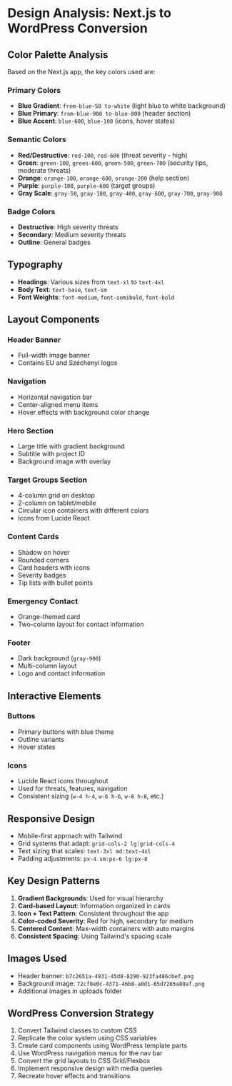 # Design Analysis: Next.js to WordPress Conversion

## Color Palette Analysis

Based on the Next.js app, the key colors used are:

### Primary Colors
- **Blue Gradient**: `from-blue-50 to-white` (light blue to white background)
- **Blue Primary**: `from-blue-900 to-blue-800` (header section)
- **Blue Accent**: `blue-600`, `blue-100` (icons, hover states)

### Semantic Colors
- **Red/Destructive**: `red-100`, `red-600` (threat severity - high)
- **Green**: `green-100`, `green-600`, `green-500`, `green-700` (security tips, moderate threats)
- **Orange**: `orange-100`, `orange-600`, `orange-200` (help section)
- **Purple**: `purple-100`, `purple-600` (target groups)
- **Gray Scale**: `gray-50`, `gray-100`, `gray-400`, `gray-600`, `gray-700`, `gray-900`

### Badge Colors
- **Destructive**: High severity threats
- **Secondary**: Medium severity threats
- **Outline**: General badges

## Typography
- **Headings**: Various sizes from `text-xl` to `text-4xl`
- **Body Text**: `text-base`, `text-sm`
- **Font Weights**: `font-medium`, `font-semibold`, `font-bold`

## Layout Components

### Header Banner
- Full-width image banner
- Contains EU and Széchenyi logos

### Navigation
- Horizontal navigation bar
- Center-aligned menu items
- Hover effects with background color change

### Hero Section
- Large title with gradient background
- Subtitle with project ID
- Background image with overlay

### Target Groups Section
- 4-column grid on desktop
- 2-column on tablet/mobile
- Circular icon containers with different colors
- Icons from Lucide React

### Content Cards
- Shadow on hover
- Rounded corners
- Card headers with icons
- Severity badges
- Tip lists with bullet points

### Emergency Contact
- Orange-themed card
- Two-column layout for contact information

### Footer
- Dark background (`gray-900`)
- Multi-column layout
- Logo and contact information

## Interactive Elements

### Buttons
- Primary buttons with blue theme
- Outline variants
- Hover states

### Icons
- Lucide React icons throughout
- Used for threats, features, navigation
- Consistent sizing (`w-4 h-4`, `w-6 h-6`, `w-8 h-8`, etc.)

## Responsive Design
- Mobile-first approach with Tailwind
- Grid systems that adapt: `grid-cols-2 lg:grid-cols-4`
- Text sizing that scales: `text-3xl md:text-4xl`
- Padding adjustments: `px-4 sm:px-6 lg:px-8`

## Key Design Patterns
1. **Gradient Backgrounds**: Used for visual hierarchy
2. **Card-based Layout**: Information organized in cards
3. **Icon + Text Pattern**: Consistent throughout the app
4. **Color-coded Severity**: Red for high, secondary for medium
5. **Centered Content**: Max-width containers with auto margins
6. **Consistent Spacing**: Using Tailwind's spacing scale

## Images Used
- Header banner: `b7c2651a-4931-45d8-8290-923fa486cbef.png`
- Background image: `72cf8e0c-4371-46b8-a0d1-85d7265a80af.png`
- Additional images in uploads folder

## WordPress Conversion Strategy
1. Convert Tailwind classes to custom CSS
2. Replicate the color system using CSS variables
3. Create card components using WordPress template parts
4. Use WordPress navigation menus for the nav bar
5. Convert the grid layouts to CSS Grid/Flexbox
6. Implement responsive design with media queries
7. Recreate hover effects and transitions